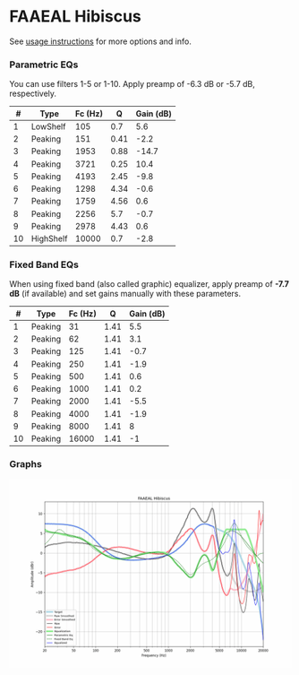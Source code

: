# FAAEAL Hibiscus
See [usage instructions](https://github.com/jaakkopasanen/AutoEq#usage) for more options and info.

### Parametric EQs
You can use filters 1-5 or 1-10. Apply preamp of -6.3 dB or -5.7 dB, respectively.

|   # | Type      |   Fc (Hz) |    Q |   Gain (dB) |
|-----|-----------|-----------|------|-------------|
|   1 | LowShelf  |       105 | 0.7  |         5.6 |
|   2 | Peaking   |       151 | 0.41 |        -2.2 |
|   3 | Peaking   |      1953 | 0.88 |       -14.7 |
|   4 | Peaking   |      3721 | 0.25 |        10.4 |
|   5 | Peaking   |      4193 | 2.45 |        -9.8 |
|   6 | Peaking   |      1298 | 4.34 |        -0.6 |
|   7 | Peaking   |      1759 | 4.56 |         0.6 |
|   8 | Peaking   |      2256 | 5.7  |        -0.7 |
|   9 | Peaking   |      2978 | 4.43 |         0.6 |
|  10 | HighShelf |     10000 | 0.7  |        -2.8 |

### Fixed Band EQs
When using fixed band (also called graphic) equalizer, apply preamp of **-7.7 dB** (if available) and set gains manually with these parameters.

|   # | Type    |   Fc (Hz) |    Q |   Gain (dB) |
|-----|---------|-----------|------|-------------|
|   1 | Peaking |        31 | 1.41 |         5.5 |
|   2 | Peaking |        62 | 1.41 |         3.1 |
|   3 | Peaking |       125 | 1.41 |        -0.7 |
|   4 | Peaking |       250 | 1.41 |        -1.9 |
|   5 | Peaking |       500 | 1.41 |         0.6 |
|   6 | Peaking |      1000 | 1.41 |         0.2 |
|   7 | Peaking |      2000 | 1.41 |        -5.5 |
|   8 | Peaking |      4000 | 1.41 |        -1.9 |
|   9 | Peaking |      8000 | 1.41 |         8   |
|  10 | Peaking |     16000 | 1.41 |        -1   |

### Graphs
![](./FAAEAL%20Hibiscus.png)
